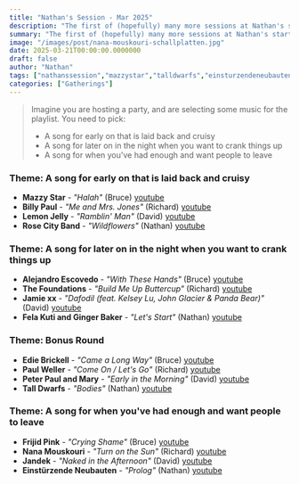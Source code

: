 ```yaml
---
title: "Nathan's Session - Mar 2025"
description: "The first of (hopefully) many more sessions at Nathan's started with a party - we heard everything from Nana Mouskouri through to Einstürzende Neubauten."
summary: "The first of (hopefully) many more sessions at Nathan's started with a party - we heard everything from Nana Mouskouri through to Einstürzende Neubauten."
image: "/images/post/nana-mouskouri-schallplatten.jpg"
date: 2025-03-21T00:00:00.0000000
draft: false
author: "Nathan"
tags: ["nathanssession","mazzystar","talldwarfs","einsturzendeneubauten","jandek","jamiexx","paulweller","rosecityband","billypaul","lemonjelly","frijidpink","ediebrickell","nanamouskouri","thefoundations","peterpaulandmary","alejandroescovedo","felakutiandgingerbaker","youtube"]
categories: ["Gatherings"]
---
```

> Imagine you are hosting a party, and are selecting some music for the playlist.  You need to pick: 
> - A song for early on that is laid back and cruisy
> - A song for later on in the night when you want to crank things up
> - A song for when you've had enough and want people to leave

### Theme: A song for early on that is laid back and cruisy
- **Mazzy Star** - _"Halah"_ (Bruce) [youtube](https://www.youtube.com/watch?v=vHGHcvJDpaA)
- **Billy Paul** - _"Me and Mrs. Jones"_ (Richard) [youtube](https://www.youtube.com/watch?v=NYOQDnWFXYI)
- **Lemon Jelly** - _"Ramblin' Man"_ (David) [youtube](https://www.youtube.com/watch?v=KXDtQcuA5Bo)
- **Rose City Band** - _"Wildflowers"_ (Nathan) [youtube](https://www.youtube.com/watch?v=SzOGXtfpHIY)
### Theme: A song for later on in the night when you want to crank things up
- **Alejandro Escovedo** - _"With These Hands"_ (Bruce) [youtube](https://www.youtube.com/watch?v=DN-n3kp1uHM)
- **The Foundations** - _"Build Me Up Buttercup"_ (Richard) [youtube](https://www.youtube.com/watch?v=hSofzQURQDk)
- **Jamie xx** - _"Dafodil (feat. Kelsey Lu, John Glacier & Panda Bear)"_ (David) [youtube](https://www.youtube.com/watch?v=chKy6KLeokA)
- **Fela Kuti and Ginger Baker** - _"Let's Start"_ (Nathan) [youtube](https://www.youtube.com/watch?v=0zWRjgathjA)
### Theme: Bonus Round
- **Edie Brickell** - _"Came a Long Way"_ (Bruce) [youtube](https://www.youtube.com/watch?v=1PGucCbUNQE)
- **Paul Weller** - _"Come On / Let's Go"_ (Richard) [youtube](https://www.youtube.com/watch?v=X74W_CsP2Os)
- **Peter Paul and Mary** - _"Early in the Morning"_ (David) [youtube](https://www.youtube.com/watch?v=ZmY4bfweM3U)
- **Tall Dwarfs** - _"Bodies"_ (Nathan) [youtube](https://www.youtube.com/watch?v=xqtrCVvdRbk)
### Theme: A song for when you've had enough and want people to leave
- **Frijid Pink** - _"Crying Shame"_ (Bruce) [youtube](https://www.youtube.com/watch?v=v-XmPr5oNlw)
- **Nana Mouskouri** - _"Turn on the Sun"_ (Richard) [youtube](https://www.youtube.com/watch?v=Lm0L5HmBbvI)
- **Jandek** - _"Naked in the Afternoon"_ (David) [youtube](https://www.youtube.com/watch?v=B_45W5AQUr0)
- **Einstürzende Neubauten** - _"Prolog"_ (Nathan) [youtube](https://www.youtube.com/watch?v=n1gYS4nqqOU)